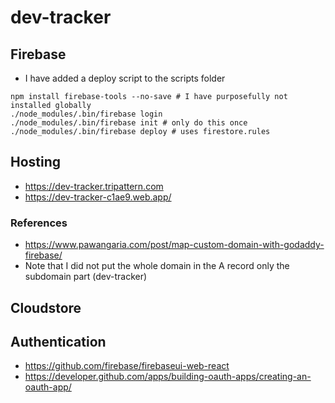 # dev-tracker

## Firebase
* I have added a deploy script to the scripts folder
```
npm install firebase-tools --no-save # I have purposefully not installed globally
./node_modules/.bin/firebase login 
./node_modules/.bin/firebase init # only do this once
./node_modules/.bin/firebase deploy # uses firestore.rules
```

## Hosting
* https://dev-tracker.tripattern.com
* https://dev-tracker-c1ae9.web.app/
### References
* https://www.pawangaria.com/post/map-custom-domain-with-godaddy-firebase/
* Note that I did not put the whole domain in the A record only the subdomain part (dev-tracker)

## Cloudstore

## Authentication
* https://github.com/firebase/firebaseui-web-react
* https://developer.github.com/apps/building-oauth-apps/creating-an-oauth-app/
